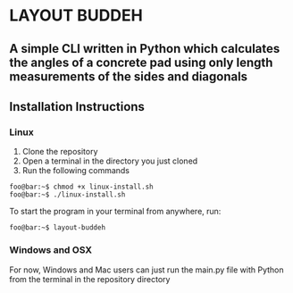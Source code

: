 LAYOUT BUDDEH
=============

A simple CLI written in Python which calculates the angles of a concrete pad using only length measurements of the 
sides and diagonals
-------------------

## Installation Instructions

### Linux
1. Clone the repository
2. Open a terminal in the directory you just cloned
3. Run the following commands
```console
foo@bar:~$ chmod +x linux-install.sh
foo@bar:~$ ./linux-install.sh
```

To start the program in your terminal from anywhere, run: 
```console
foo@bar:~$ layout-buddeh
```

### Windows and OSX

For now, Windows and Mac users can just run the main.py file with
Python from the terminal in the repository directory